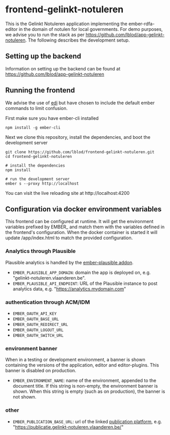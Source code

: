# frontend-gelinkt-notuleren

This is the Gelinkt Notuleren application implementing the ember-rdfa-editor in the domain of notulen for local governments.  For demo purposes, we advise you to run the stack as per https://github.com/lblod/app-gelinkt-notuleren.  The following describes the development setup.

## Setting up the backend

Information on setting up the backend can be found at https://github.com/lblod/app-gelinkt-notuleren

## Running the frontend

We advise the use of [edi](https://github.com/madnificent/docker-ember) but have chosen to include the default ember commands to limit confusion.

First make sure you have ember-cli installed

    npm install -g ember-cli

Next we clone this repository, install the dependencies, and boot the development server

    git clone https://github.com/lblod/frontend-gelinkt-notuleren.git
    cd frontend-gelinkt-notuleren
    
    # install the dependencies
    npm install
    
    # run the development server
    ember s --proxy http://localhost

You can visit the live reloading site at http://localhost:4200

## Configuration via docker environment variables

This frontend can be configured at runtime. It will get the environment variables prefixed by EMBER_ and match them with the variables defined in the frontend's configuration. When the docker container is started it will update /app/index.html to match the provided configuration.

### Analytics through Plausible

Plausible analytics is handled by the [ember-plausible addon](https://github.com/redpencilio/ember-plausible).

* `EMBER_PLAUSIBLE_APP_DOMAIN`: domain the app is deployed on, e.g. "gelinkt-notuleren.vlaanderen.be". 
* `EMBER_PLAUSIBLE_API_ENDPOINT`: URL of the Plausible instance to post analytics data, e.g. "https://analytics.mydomain.com"

### authentication through ACM/IDM
* `EMBER_OAUTH_API_KEY`
* `EMBER_OAUTH_BASE_URL`
* `EMBER_OAUTH_REDIRECT_URL`
* `EMBER_OAUTH_LOGOUT_URL`
* `EMBER_OAUTH_SWITCH_URL`

### environment banner

When in a testing or development environment, a banner is shown containing the versions of the application, editor and editor-plugins. This banner is disabled on production.

* `EMBER_ENVIRONMENT_NAME`: name of the environment, appended to the document title. If this string is non-empty, the environment banner is shown. When this string is empty (such as on production), the banner is not shown.
### other
* `EMBER_PUBLICATION_BASE_URL`: url of the linked [publication platform](https://github.com/lblod/app-gn-publicatie/), e.g. "https://publicatie.gelinkt-notuleren.vlaanderen.be/"
